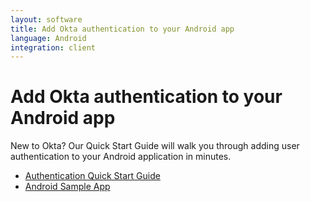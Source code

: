 ```yaml
---
layout: software
title: Add Okta authentication to your Android app
language: Android
integration: client
---
```


# Add Okta authentication to your Android app

New to Okta? Our Quick Start Guide will walk you through adding user authentication to your Android application in minutes.

<ul class='code-list'>
  <li>
    <a href='/quickstart/#/android/java/generic' class='code-button inverse' data-proofer-ignore>
      <span class='code-icon launch-16'></span><span>Authentication Quick Start Guide</span>
    </a>
  </li>
  <li>
    <a href='https://github.com/okta/okta-sdk-appauth-android' class='code-button'>
      <span class='fa fa-github'></span><span>Android Sample App</span>
    </a>
  </li>
</ul>
